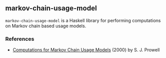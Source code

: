 ## markov-chain-usage-model

`markov-chain-usage-model` is a Haskell library for performing computations on
Markov chain based usage models.

### References

  * [Computations for Markov Chain Usage
    Models](http://citeseerx.ist.psu.edu/viewdoc/download?doi=10.1.1.416.2257&rep=rep1&type=pdf)
    (2000) by S. J. Prowell
